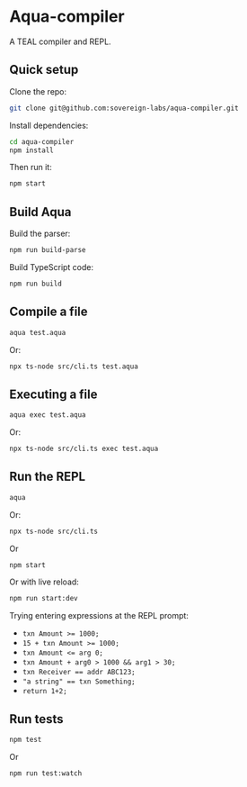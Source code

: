 # Aqua-compiler

A TEAL compiler and REPL.

## Quick setup

Clone the repo:

```bash
git clone git@github.com:sovereign-labs/aqua-compiler.git
```

Install dependencies:

```bash
cd aqua-compiler
npm install
```

Then run it:

```bash
npm start
```


## Build Aqua

Build the parser:

```bash
npm run build-parse
```

Build TypeScript code:

```bash
npm run build 
```

## Compile a file

```bash
aqua test.aqua
```

Or:

```bash
npx ts-node src/cli.ts test.aqua
```

## Executing a file

```bash
aqua exec test.aqua
```

Or:

```bash
npx ts-node src/cli.ts exec test.aqua
```

## Run the REPL

```bash
aqua
```

Or:

```bash
npx ts-node src/cli.ts
```

Or 

```bash
npm start
```

Or with live reload:

```bash
npm run start:dev
```

Trying entering expressions at the REPL prompt:

- `txn Amount >= 1000;`
- `15 + txn Amount >= 1000;`
- `txn Amount <= arg 0;`
- `txn Amount + arg0 > 1000 && arg1 > 30;`
- `txn Receiver == addr ABC123;`
- `"a string" == txn Something;`
- `return 1+2;`


## Run tests

```bash
npm test
```

Or 

```bash
npm run test:watch
```
